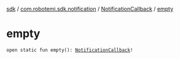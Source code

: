 [sdk](../../index.md) / [com.robotemi.sdk.notification](../index.md) / [NotificationCallback](index.md) / [empty](./empty.md)

# empty

`open static fun empty(): `[`NotificationCallback`](index.md)`!`